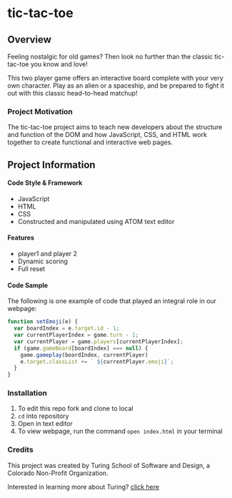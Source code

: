 # tic-tac-toe

## Overview

Feeling nostalgic for old games? Then look no further than the classic tic-tac-toe you know and love!

This two player game offers an interactive board complete with your very own character. Play as an alien or a spaceship, and be prepared to fight it out with this classic head-to-head matchup!

### Project Motivation

The tic-tac-toe project aims to teach new developers about the structure and function of the DOM and how JavaScript, CSS, and HTML work together to create functional and interactive web pages.


## Project Information
#### Code Style & Framework
* JavaScript
* HTML
* CSS
* Constructed and manipulated using ATOM text editor

#### Features
* player1 and player 2
* Dynamic scoring
* Full reset

#### Code Sample
The following is one example of code that played an integral role in our webpage:
```javascript
function setEmoji(e) {
  var boardIndex = e.target.id - 1;
  var currentPlayerIndex = game.turn - 1;
  var currentPlayer = game.players[currentPlayerIndex];
  if (game.gameBoard[boardIndex] === null) {
    game.gameplay(boardIndex, currentPlayer)
    e.target.classList += ` ${currentPlayer.emoji}`;
  }
}
```

### Installation

1. To edit this repo fork and clone to local
2. `cd` into repository
3. Open in text editor
4. To view webpage, run the command `open index.html` in your terminal

### Credits

This project was created by Turing School of Software and Design, a Colorado Non-Profit Organization.

Interested in learning more about Turing? [click here](https://turing.edu/)
